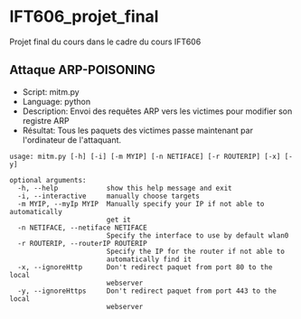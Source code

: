 # IFT606_projet_final
Projet final du cours dans le cadre du cours IFT606

## Attaque ARP-POISONING
* Script: mitm.py
* Language: python
* Description: Envoi des requêtes ARP vers les victimes pour modifier son registre ARP
* Résultat: Tous les paquets des victimes passe maintenant par l'ordinateur de l'attaquant.

```
usage: mitm.py [-h] [-i] [-m MYIP] [-n NETIFACE] [-r ROUTERIP] [-x] [-y]

optional arguments:
  -h, --help            show this help message and exit
  -i, --interactive     manually choose targets
  -m MYIP, --myIp MYIP  Manually specify your IP if not able to automatically
                        get it
  -n NETIFACE, --netiface NETIFACE
                        Specify the interface to use by default wlan0
  -r ROUTERIP, --routerIP ROUTERIP
                        Specify the IP for the router if not able to
                        automatically find it
  -x, --ignoreHttp      Don't redirect paquet from port 80 to the local
                        webserver
  -y, --ignoreHttps     Don't redirect paquet from port 443 to the local
                        webserver
```



